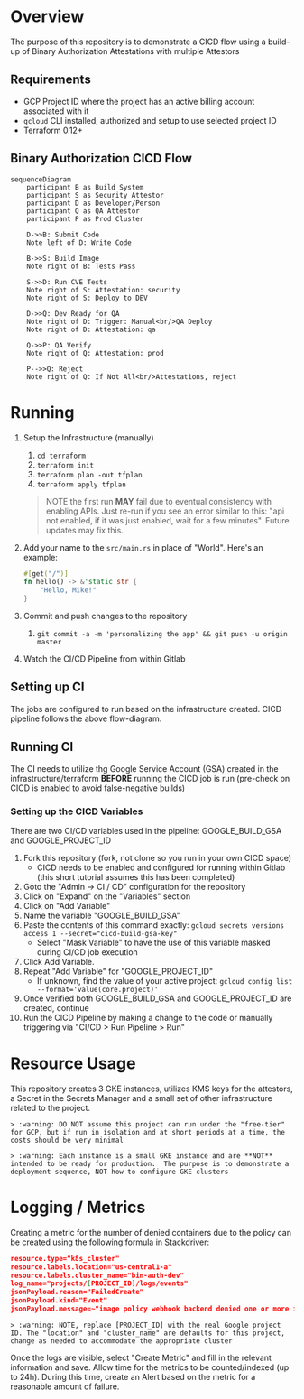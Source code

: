 # Overview

The purpose of this repository is to demonstrate a CICD flow using a build-up of Binary Authorization Attestations with multiple Attestors

## Requirements

* GCP Project ID where the project has an active billing account associated with it
* `gcloud` CLI installed, authorized and setup to use selected project ID
* Terraform 0.12+

## Binary Authorization CICD Flow

```mermaid
sequenceDiagram
    participant B as Build System
    participant S as Security Attestor
    participant D as Developer/Person
    participant Q as QA Attestor
    participant P as Prod Cluster

    D->>B: Submit Code
    Note left of D: Write Code

    B->>S: Build Image
    Note right of B: Tests Pass

    S->>D: Run CVE Tests
    Note right of S: Attestation: security
    Note right of S: Deploy to DEV

    D->>Q: Dev Ready for QA
    Note right of D: Trigger: Manual<br/>QA Deploy
    Note right of D: Attestation: qa

    Q->>P: QA Verify
    Note right of Q: Attestation: prod

    P-->>Q: Reject
    Note right of Q: If Not All<br/>Attestations, reject
```

# Running

1. Setup the Infrastructure (manually)
    1. `cd terraform`
    1. `terraform init`
    1. `terraform plan -out tfplan`
    1. `terraform apply tfplan`

    > NOTE the first run **MAY** fail due to eventual consistency with enabling APIs.  Just re-run if you see an error similar to this: "api not enabled, if it was just enabled, wait for a few minutes". Future updates may fix this.

1. Add your name to the `src/main.rs` in place of "World". Here's an example:
    ```rust
    #[get("/")]
    fn hello() -> &'static str {
        "Hello, Mike!"
    }
    ```

1. Commit and push changes to the repository
    1. `git commit -a -m 'personalizing the app' && git push -u origin master`

1. Watch the CI/CD Pipeline from within Gitlab


## Setting up CI

The jobs are configured to run based on the infrastructure created. CICD pipeline follows the above flow-diagram.

## Running CI

The CI needs to utilize thg Google Service Account (GSA) created in the infrastructure/terraform **BEFORE** running the CICD job is run (pre-check on CICD is enabled to avoid false-negative builds)

### Setting up the CICD Variables

There are two CI/CD variables used in the pipeline:  GOOGLE_BUILD_GSA and GOOGLE_PROJECT_ID

1. Fork this repository (fork, not clone so you run in your own CICD space)
    * CICD needs to be enabled and configured for running within Gitlab (this short tutorial assumes this has been completed)
1. Goto the "Admin -> CI / CD" configuration for the repository
1. Click on "Expand" on the "Variables" section
1. Click on "Add Variable"
1. Name the variable "GOOGLE_BUILD_GSA"
1. Paste the contents of this command exactly: `gcloud secrets versions access 1 --secret="cicd-build-gsa-key"`
    * Select "Mask Variable" to have the use of this variable masked during CI/CD job execution
1. Click Add Variable.
1. Repeat "Add Variable" for "GOOGLE_PROJECT_ID"
    * If unknown, find the value of your active project: `gcloud config list --format='value(core.project)'`
1. Once verified both GOOGLE_BUILD_GSA and GOOGLE_PROJECT_ID are created, continue
1. Run the CICD Pipeline by making a change to the code or manually triggering via "CI/CD > Run Pipeline > Run"

# Resource Usage

This repository creates 3 GKE instances, utilizes KMS keys for the attestors, a Secret in the Secrets Manager and a small set of other infrastructure related to the project.

    > :warning: DO NOT assume this project can run under the "free-tier" for GCP, but if run in isolation and at short periods at a time, the costs should be very minimal

    > :warning: Each instance is a small GKE instance and are **NOT** intended to be ready for production.  The purpose is to demonstrate a deployment sequence, NOT how to configure GKE clusters


# Logging / Metrics

Creating a metric for the number of denied containers due to the policy can be created using the following formula in Stackdriver:

```json
resource.type="k8s_cluster"
resource.labels.location="us-central1-a"
resource.labels.cluster_name="bin-auth-dev"
log_name="projects/[PROJECT_ID]/logs/events"
jsonPayload.reason="FailedCreate"
jsonPayload.kind="Event"
jsonPayload.message=~"image policy webhook backend denied one or more images" AND NOT "(combined from similar events)"
```

    > :warning: NOTE, replace [PROJECT_ID] with the real Google project ID. The "location" and "cluster_name" are defaults for this project, change as needed to accommodate the appropriate cluster

Once the logs are visible, select "Create Metric" and fill in the relevant information and save.  Allow time for the metrics to be counted/indexed (up to 24h). During this time, create an Alert based on the metric for a reasonable amount of failure.